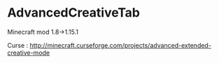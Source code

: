 # AdvancedCreativeTab
Minecraft mod 1.8->1.15.1

Curse :
http://minecraft.curseforge.com/projects/advanced-extended-creative-mode
